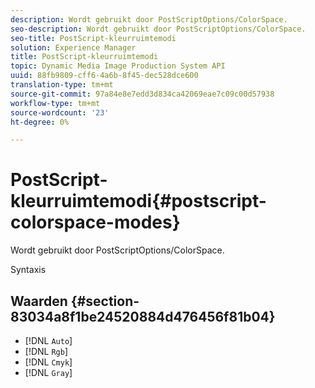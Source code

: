 ```yaml
---
description: Wordt gebruikt door PostScriptOptions/ColorSpace.
seo-description: Wordt gebruikt door PostScriptOptions/ColorSpace.
seo-title: PostScript-kleurruimtemodi
solution: Experience Manager
title: PostScript-kleurruimtemodi
topic: Dynamic Media Image Production System API
uuid: 88fb9809-cff6-4a6b-8f45-dec528dce600
translation-type: tm+mt
source-git-commit: 97a84e8e7edd3d834ca42069eae7c09c00d57938
workflow-type: tm+mt
source-wordcount: '23'
ht-degree: 0%

---
```



# PostScript-kleurruimtemodi{#postscript-colorspace-modes}

Wordt gebruikt door PostScriptOptions/ColorSpace.

Syntaxis

## Waarden {#section-83034a8f1be24520884d476456f81b04}

* [!DNL `Auto`]
* [!DNL `Rgb`]
* [!DNL `Cmyk`]
* [!DNL `Gray`]

